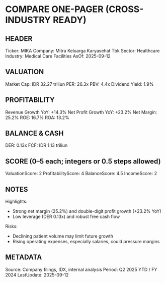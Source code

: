 # COMPARE ONE-PAGER (CROSS-INDUSTRY READY)

## HEADER
Ticker: MIKA
Company: Mitra Keluarga Karyasehat Tbk
Sector: Healthcare
Industry: Medical Care Facilities
AsOf: 2025-09-12

## VALUATION
Market Cap: IDR 32.27 triliun
PER: 26.3x
PBV: 4.4x
Dividend Yield: 1.9%

## PROFITABILITY
Revenue Growth YoY: +14.3%
Net Profit Growth YoY: +23.2%
Net Margin: 25.2%
ROE: 16.7%
ROA: 13.2%

## BALANCE & CASH
DER: 0.13x
FCF: IDR 1.13 triliun

## SCORE (0–5 each; integers or 0.5 steps allowed)
ValuationScore: 2
ProfitabilityScore: 4
BalanceScore: 4.5
IncomeScore: 2

## NOTES
Highlights:
- Strong net margin (25.2%) and double-digit profit growth (+23.2% YoY)
- Low leverage (DER 0.13x) and robust free cash flow

Risks:
- Declining patient volume may limit future growth
- Rising operating expenses, especially salaries, could pressure margins

## METADATA
Source: Company filings, IDX, internal analysis
Period: Q2 2025 YTD / FY 2024
LastUpdate: 2025-09-12